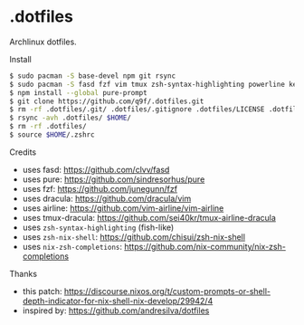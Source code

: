 # .dotfiles
Archlinux dotfiles.

Install

```bash
$ sudo pacman -S base-devel npm git rsync
$ sudo pacman -S fasd fzf vim tmux zsh-syntax-highlighting powerline keychain
$ npm install --global pure-prompt
$ git clone https://github.com/q9f/.dotfiles.git
$ rm -rf .dotfiles/.git/ .dotfiles/.gitignore .dotfiles/LICENSE .dotfiles/README.md
$ rsync -avh .dotfiles/ $HOME/
$ rm -rf .dotfiles/
$ source $HOME/.zshrc
```

Credits

- uses fasd: https://github.com/clvv/fasd
- uses pure: https://github.com/sindresorhus/pure
- uses fzf: https://github.com/junegunn/fzf
- uses dracula: https://github.com/dracula/vim
- uses airline: https://github.com/vim-airline/vim-airline
- uses tmux-dracula: https://github.com/sei40kr/tmux-airline-dracula
- uses `zsh-syntax-highlighting` (fish-like)
- uses `zsh-nix-shell`: https://github.com/chisui/zsh-nix-shell
- uses `nix-zsh-completions`: https://github.com/nix-community/nix-zsh-completions

Thanks

- this patch: https://discourse.nixos.org/t/custom-prompts-or-shell-depth-indicator-for-nix-shell-nix-develop/29942/4
- inspired by: https://github.com/andresilva/dotfiles
